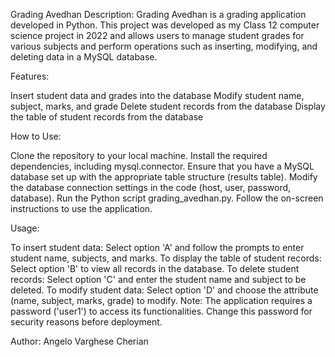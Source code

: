 Grading Avedhan
Description:
Grading Avedhan is a grading application developed in Python. 
This project was developed as my Class 12 computer science project in 2022 and allows users to manage student grades for various subjects and perform operations such as inserting, modifying, and deleting data in a MySQL database.

Features:

Insert student data and grades into the database
Modify student name, subject, marks, and grade
Delete student records from the database
Display the table of student records from the database

How to Use:

Clone the repository to your local machine.
Install the required dependencies, including mysql.connector.
Ensure that you have a MySQL database set up with the appropriate table structure (results table).
Modify the database connection settings in the code (host, user, password, database).
Run the Python script grading_avedhan.py.
Follow the on-screen instructions to use the application.

Usage:

To insert student data: Select option 'A' and follow the prompts to enter student name, subjects, and marks.
To display the table of student records: Select option 'B' to view all records in the database.
To delete student records: Select option 'C' and enter the student name and subject to be deleted.
To modify student data: Select option 'D' and choose the attribute (name, subject, marks, grade) to modify.
Note: The application requires a password ('user1') to access its functionalities. Change this password for security reasons before deployment.

Author:
Angelo Varghese Cherian
